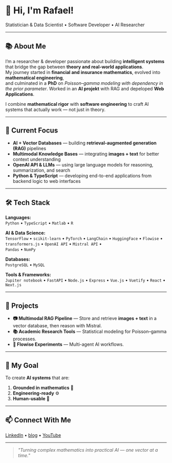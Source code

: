 # 👋 Hi, I'm Rafael!

Statistician & Data Scientist • Software Developer • AI Researcher 

---

## 📚 About Me

I’m a researcher & developer passionate about building **intelligent systems** that bridge the gap between **theory and real-world applications**.  
My journey started in **financial and insurance mathematics**, evolved into **mathematical engineering**,  
and culminated in a **PhD** on *Poisson–gamma modeling with dependency in the prior parameter*. Worked in an **AI projekt** with RAG and depeloped **Web Applications**.

I combine **mathematical rigor** with **software engineering** to craft AI systems that actually work — not just in theory.

---

## 🔭 Current Focus

- **AI + Vector Databases** — building **retrieval-augmented generation (RAG)** pipelines
- **Multimodal Knowledge Bases** — integrating **images + text** for better context understanding
- **OpenAI API & LLMs** — using large language models for reasoning, summarization, and search
- **Python & TypeScript** — developing end-to-end applications from backend logic to web interfaces

---

## 🛠️ Tech Stack

**Languages:**  
`Python` • `TypeScript` • `Matlab` • `R`

**AI & Data Science:**  
`TensorFlow` • `scikit-learn` • `PyTorch` • `LangChain` • `HuggingFace` • `Flowise` • `transformers.js` • `OpenAI API` • `Mistral API` •   
`Pandas` • `NumPy`

**Databases:**  
`PostgreSQL` • `MySQL` 

**Tools & Frameworks:**  
`Jupiter notebook` • `FastAPI` • `Node.js` •  `Express` • `Vue.js` • `Vuetify` • `React` • `Next.js`

---

## 🚀 Projects

- **📷 Multimodal RAG Pipeline** — Store and retrieve **images + text** in a vector database, then reason with Mistral.
- **📚 Academic Research Tools** — Statistical modeling for Poisson–gamma processes.
- **🤖 Flowise Experiments** — Multi-agent AI workflows. 

---

## 🎯 My Goal

To create **AI systems** that are:
1. **Grounded in mathematics** 🧮
2. **Engineering-ready** ⚙️
3. **Human-usable** 🤝

---

## 📫 Connect With Me

[LinkedIn](https://linkedin.com/in/rafael-schwarzenegger) • [blog](https://rafaelschwarzenegger.webnode.page/) • [YouTube](https://www.youtube.com/@rafaelschwarzenegger)

---

> *"Turning complex mathematics into practical AI — one vector at a time."*


<!--
**rafgger/rafgger** is a ✨ _special_ ✨ repository because its `README.md` (this file) appears on your GitHub profile.

Here are some ideas to get you started:

- 🔭 I’m currently working on ...
- 🌱 I’m currently learning ...
- 👯 I’m looking to collaborate on ...
- 🤔 I’m looking for help with ...
- 💬 Ask me about ...
- 📫 How to reach me: ...
- 😄 Pronouns: ...
- ⚡ Fun fact: ...
-->

